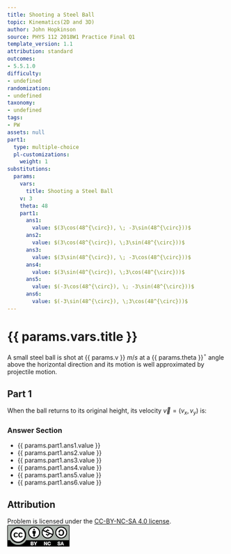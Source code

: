 ```yaml
---
title: Shooting a Steel Ball
topic: Kinematics(2D and 3D)
author: John Hopkinson
source: PHYS 112 2018W1 Practice Final Q1
template_version: 1.1
attribution: standard
outcomes:
- 5.5.1.0
difficulty:
- undefined
randomization:
- undefined
taxonomy:
- undefined
tags:
- PW
assets: null
part1:
  type: multiple-choice
  pl-customizations:
    weight: 1
substitutions:
  params:
    vars:
      title: Shooting a Steel Ball
    v: 3
    theta: 48
    part1:
      ans1:
        value: $(3\cos(48^{\circ}), \; -3\sin(48^{\circ}))$
      ans2:
        value: $(3\cos(48^{\circ}), \;3\sin(48^{\circ}))$
      ans3:
        value: $(3\sin(48^{\circ}), \; -3\cos(48^{\circ}))$
      ans4:
        value: $(3\sin(48^{\circ}), \;3\cos(48^{\circ}))$
      ans5:
        value: $(-3\cos(48^{\circ}), \; -3\sin(48^{\circ}))$
      ans6:
        value: $(-3\sin(48^{\circ}), \;3\cos(48^{\circ}))$
---
```

# {{ params.vars.title }}
A small steel ball is shot at {{ params.v }} $m/s$ at a {{ params.theta }}$^{\circ}$ angle above the horizontal direction and its motion is well approximated by projectile motion.

## Part 1

When the ball returns to its original height, its velocity $\overrightarrow{v} = (v_x, v_y)$ is:

### Answer Section

- {{ params.part1.ans1.value }}
- {{ params.part1.ans2.value }}
- {{ params.part1.ans3.value }}
- {{ params.part1.ans4.value }}
- {{ params.part1.ans5.value }}
- {{ params.part1.ans6.value }}

## Attribution

Problem is licensed under the [CC-BY-NC-SA 4.0 license](https://creativecommons.org/licenses/by-nc-sa/4.0/).<br> ![The Creative Commons 4.0 license requiring attribution-BY, non-commercial-NC, and share-alike-SA license.](https://raw.githubusercontent.com/firasm/bits/master/by-nc-sa.png)